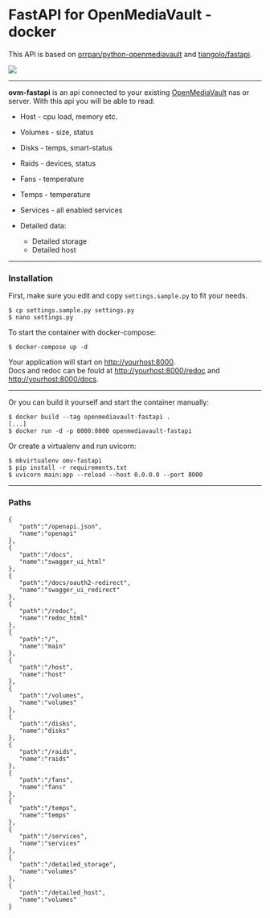 # FastAPI for OpenMediaVault - docker


This API is based on [orrpan/python-openmediavault](https://github.com/orrpan/python-openmediavault) and [tiangolo/fastapi](https://github.com/tiangolo/fastapi).


![](https://i.imgur.com/NQytJ89.png)
___

**ovm-fastapi** is an api connected to your existing [OpenMediaVault](https://www.openmediavault.org/) nas or server. With this api you will be able to read:

* Host - cpu load, memory etc.
* Volumes - size, status
* Disks - temps, smart-status
* Raids - devices, status
* Fans - temperature
* Temps - temperature
* Services - all enabled services

* Detailed data:
	* Detailed storage
	* Detailed host
___

### Installation

First, make sure you edit and copy `settings.sample.py` to fit your needs.  
```
$ cp settings.sample.py settings.py
$ nano settings.py
```

To start the container with docker-compose:
```
$ docker-compose up -d
```

Your application will start on [http://yourhost:8000](http://yourhost:8000).   
Docs and redoc can be fould at [http://yourhost:8000/redoc](http://yourhost:8000/redoc) and [http://yourhost:8000/docs](http://yourhost:8000/docs).

---

Or you can build it yourself and start the container manually:
```
$ docker build --tag openmediavault-fastapi .
[...]
$ docker run -d -p 8000:8000 openmediavault-fastapi
```

Or create a virtualenv and run uvicorn:
```
$ mkvirtualenv omv-fastapi
$ pip install -r requirements.txt
$ uvicorn main:app --reload --host 0.0.0.0 --port 8000
````

___

### Paths

```
{
   "path":"/openapi.json",
   "name":"openapi"
},
{
   "path":"/docs",
   "name":"swagger_ui_html"
},
{
   "path":"/docs/oauth2-redirect",
   "name":"swagger_ui_redirect"
},
{
   "path":"/redoc",
   "name":"redoc_html"
},
{
   "path":"/",
   "name":"main"
},
{
   "path":"/host",
   "name":"host"
},
{
   "path":"/volumes",
   "name":"volumes"
},
{
   "path":"/disks",
   "name":"disks"
},
{
   "path":"/raids",
   "name":"raids"
},
{
   "path":"/fans",
   "name":"fans"
},
{
   "path":"/temps",
   "name":"temps"
},
{
   "path":"/services",
   "name":"services"
},
{
   "path":"/detailed_storage",
   "name":"volumes"
},
{
   "path":"/detailed_host",
   "name":"volumes"
}
```
